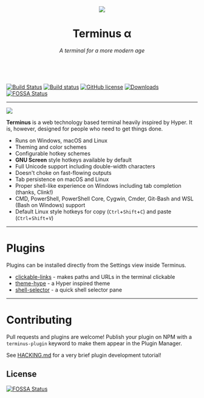 <div align="center">
    <img src="https://raw.githubusercontent.com/Eugeny/terminus/master/build/icons/128x128.png">
    <h1>Terminus α</h1>
    <p>
        <i>A terminal for a more modern age</i>
    </p>
    <br/>
    <br/>
    <br/>
</div>

[![Build Status](https://travis-ci.org/Eugeny/terminus.svg?branch=master)](https://travis-ci.org/Eugeny/terminus) [![Build status](https://ci.appveyor.com/api/projects/status/wnnq4hm5mbd9rgoy?svg=true)](https://ci.appveyor.com/project/Eugeny/terminus) [![GitHub license](https://img.shields.io/badge/license-MIT-blue.svg)](https://raw.githubusercontent.com/Eugeny/terminus/master/LICENSE) [![Downloads](https://img.shields.io/badge/downloads-latest_release-brightgreen.svg)](https://github.com/Eugeny/terminus/releases/latest)
[![FOSSA Status](https://app.fossa.io/api/projects/git%2Bhttps%3A%2F%2Fgithub.com%2FEugeny%2Fterminus.svg?type=shield)](https://app.fossa.io/projects/git%2Bhttps%3A%2F%2Fgithub.com%2FEugeny%2Fterminus?ref=badge_shield)

----

![](https://github.com/Eugeny/terminus/raw/master/docs/linux.png)

**Terminus** is a web technology based terminal heavily inspired by Hyper. It is, however, designed for people who need to get things done.

  * Runs on Windows, macOS and Linux
  * Theming and color schemes
  * Configurable hotkey schemes
  * **GNU Screen** style hotkeys available by default
  * Full Unicode support including double-width characters
  * Doesn't choke on fast-flowing outputs
  * Tab persistence on macOS and Linux
  * Proper shell-like experience on Windows including tab completion (thanks, Clink!)
  * CMD, PowerShell, PowerShell Core, Cygwin, Cmder, Git-Bash and WSL (Bash on Windows) support
  * Default Linux style hotkeys for copy (`Ctrl`+`Shift`+`C`) and paste (`Ctrl`+`Shift`+`V`)

---

# Plugins

Plugins can be installed directly from the Settings view inside Terminus.

  * [clickable-links](https://github.com/Eugeny/terminus-clickable-links) - makes paths and URLs in the terminal clickable
  * [theme-hype](https://github.com/Eugeny/terminus-theme-hype) - a Hyper inspired theme
  * [shell-selector](https://github.com/Eugeny/terminus-shell-selector) - a quick shell selector pane

---

# Contributing

Pull requests and plugins are welcome! Publish your plugin on NPM with a `terminus-plugin` keyword to make them appear in the Plugin Manager.

See [HACKING.md](https://github.com/Eugeny/terminus/blob/master/HACKING.md) for a very brief plugin development tutorial!


## License
[![FOSSA Status](https://app.fossa.io/api/projects/git%2Bhttps%3A%2F%2Fgithub.com%2FEugeny%2Fterminus.svg?type=large)](https://app.fossa.io/projects/git%2Bhttps%3A%2F%2Fgithub.com%2FEugeny%2Fterminus?ref=badge_large)
